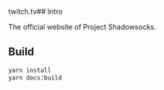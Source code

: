 twitch.tv## Intro

The official website of Project Shadowsocks.

## Build

```bash
yarn install
yarn docs:build
```
